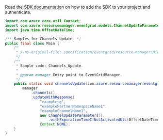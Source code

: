Read the [SDK documentation](https://github.com/Azure/azure-sdk-for-java/blob/azure-resourcemanager-eventgrid_1.2.0-beta.2/sdk/eventgrid/azure-resourcemanager-eventgrid/README.md) on how to add the SDK to your project and authenticate.

```java
import com.azure.core.util.Context;
import com.azure.resourcemanager.eventgrid.models.ChannelUpdateParameters;
import java.time.OffsetDateTime;

/** Samples for Channels Update. */
public final class Main {
    /*
     * x-ms-original-file: specification/eventgrid/resource-manager/Microsoft.EventGrid/preview/2021-10-15-preview/examples/Channels_Update.json
     */
    /**
     * Sample code: Channels_Update.
     *
     * @param manager Entry point to EventGridManager.
     */
    public static void channelsUpdate(com.azure.resourcemanager.eventgrid.EventGridManager manager) {
        manager
            .channels()
            .updateWithResponse(
                "examplerg",
                "examplePartnerNamespaceName1",
                "exampleChannelName1",
                new ChannelUpdateParameters()
                    .withExpirationTimeIfNotActivatedUtc(OffsetDateTime.parse("2022-03-23T23:06:11.785Z")),
                Context.NONE);
    }
}
```
